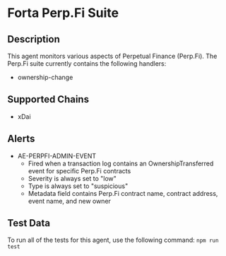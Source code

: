 # Forta Perp.Fi Suite

## Description

This agent monitors various aspects of Perpetual Finance (Perp.Fi).  The Perp.Fi suite currently contains
the following handlers:

- ownership-change

## Supported Chains

- xDai

## Alerts

- AE-PERPFI-ADMIN-EVENT
  - Fired when a transaction log contains an OwnershipTransferred event for specific Perp.Fi contracts
  - Severity is always set to "low"
  - Type is always set to "suspicious"
  - Metadata field contains Perp.Fi contract name, contract address, event name, and new owner

## Test Data

To run all of the tests for this agent, use the following command: `npm run test`
